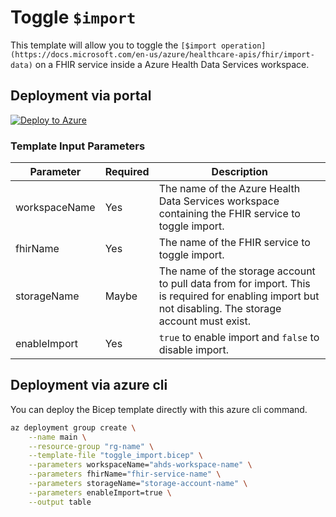 # Toggle `$import`

This template will allow you to toggle the `[$import operation](https://docs.microsoft.com/en-us/azure/healthcare-apis/fhir/import-data)` on a FHIR service inside a Azure Health Data Services workspace. 

## Deployment via portal

[![Deploy to Azure](https://aka.ms/deploytoazurebutton)](https://portal.azure.com/#create/Microsoft.Template/uri/https%3A%2F%2Fraw.githubusercontent.com%2Fmikaelweave%2Fazure-health-scripts%2Fmain%2Ffhir-import-toggle%2Ftoggle_import.json)

### Template Input Parameters

| Parameter | Required | Description |
| --- | --- | --- |
| workspaceName | Yes | The name of the Azure Health Data Services workspace containing the FHIR service to toggle import. |
| fhirName | Yes | The name of the FHIR service to toggle import. |
| storageName | Maybe | The name of the storage account to pull data from for import. This is required for enabling import but not disabling. The storage account must exist. |
| enableImport | Yes | `true` to enable import and `false` to disable import. |

## Deployment via azure cli

You can deploy the Bicep template directly with this azure cli command.

```sh
az deployment group create \
    --name main \
    --resource-group "rg-name" \
    --template-file "toggle_import.bicep" \
    --parameters workspaceName="ahds-workspace-name" \
    --parameters fhirName="fhir-service-name" \
    --parameters storageName="storage-account-name" \
    --parameters enableImport=true \
    --output table
```
